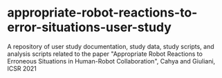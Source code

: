 # appropriate-robot-reactions-to-error-situations-user-study

A repository of user study documentation, study data, study scripts, and analysis scripts related to the paper "Appropriate Robot Reactions to Erroneous Situations in Human-Robot Collaboration", Cahya and Giuliani, ICSR 2021
